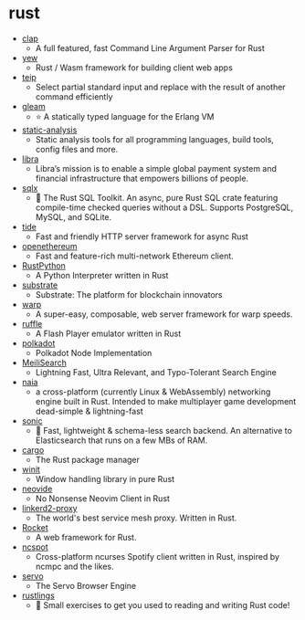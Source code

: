 # rust
- [clap](https://github.com/clap-rs/clap)
  - A full featured, fast Command Line Argument Parser for Rust
- [yew](https://github.com/yewstack/yew)
  - Rust / Wasm framework for building client web apps
- [teip](https://github.com/greymd/teip)
  - Select partial standard input and replace with the result of another command efficiently
- [gleam](https://github.com/gleam-lang/gleam)
  - ⭐️ A statically typed language for the Erlang VM
- [static-analysis](https://github.com/analysis-tools-dev/static-analysis)
  - Static analysis tools for all programming languages, build tools, config files and more.
- [libra](https://github.com/libra/libra)
  - Libra’s mission is to enable a simple global payment system and financial infrastructure that empowers billions of people.
- [sqlx](https://github.com/launchbadge/sqlx)
  - 🧰 The Rust SQL Toolkit. An async, pure Rust SQL crate featuring compile-time checked queries without a DSL. Supports PostgreSQL, MySQL, and SQLite.
- [tide](https://github.com/http-rs/tide)
  - Fast and friendly HTTP server framework for async Rust
- [openethereum](https://github.com/openethereum/openethereum)
  - Fast and feature-rich multi-network Ethereum client.
- [RustPython](https://github.com/RustPython/RustPython)
  - A Python Interpreter written in Rust
- [substrate](https://github.com/paritytech/substrate)
  - Substrate: The platform for blockchain innovators
- [warp](https://github.com/seanmonstar/warp)
  - A super-easy, composable, web server framework for warp speeds.
- [ruffle](https://github.com/ruffle-rs/ruffle)
  - A Flash Player emulator written in Rust
- [polkadot](https://github.com/paritytech/polkadot)
  - Polkadot Node Implementation
- [MeiliSearch](https://github.com/meilisearch/MeiliSearch)
  - Lightning Fast, Ultra Relevant, and Typo-Tolerant Search Engine
- [naia](https://github.com/naia-rs/naia)
  - a cross-platform (currently Linux & WebAssembly) networking engine built in Rust. Intended to make multiplayer game development dead-simple & lightning-fast
- [sonic](https://github.com/valeriansaliou/sonic)
  - 🦔 Fast, lightweight & schema-less search backend. An alternative to Elasticsearch that runs on a few MBs of RAM.
- [cargo](https://github.com/rust-lang/cargo)
  - The Rust package manager
- [winit](https://github.com/rust-windowing/winit)
  - Window handling library in pure Rust
- [neovide](https://github.com/Kethku/neovide)
  - No Nonsense Neovim Client in Rust
- [linkerd2-proxy](https://github.com/linkerd/linkerd2-proxy)
  - The world's best service mesh proxy. Written in Rust.
- [Rocket](https://github.com/SergioBenitez/Rocket)
  - A web framework for Rust.
- [ncspot](https://github.com/hrkfdn/ncspot)
  - Cross-platform ncurses Spotify client written in Rust, inspired by ncmpc and the likes.
- [servo](https://github.com/servo/servo)
  - The Servo Browser Engine
- [rustlings](https://github.com/rust-lang/rustlings)
  - 🦀 Small exercises to get you used to reading and writing Rust code!
